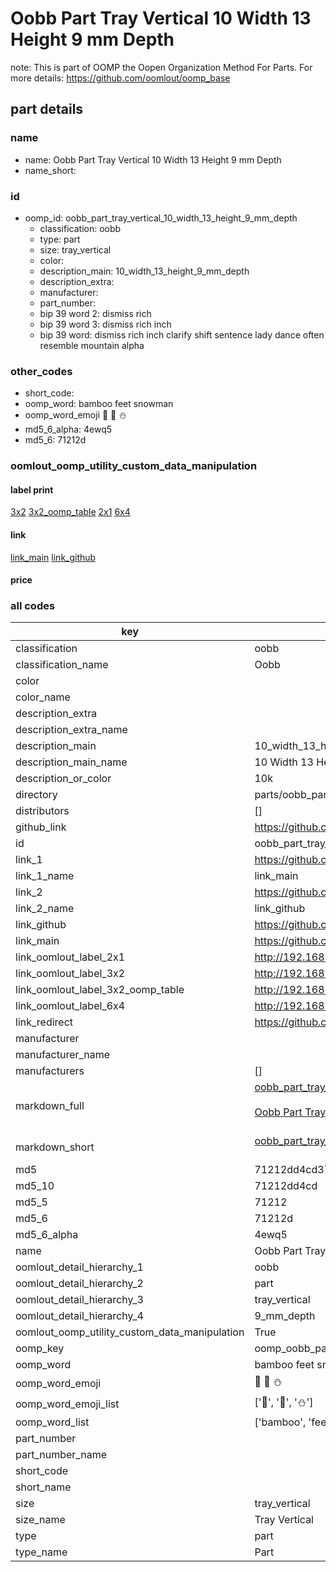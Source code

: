# Oobb Part Tray Vertical 10 Width 13 Height 9 mm Depth  

note: This is part of OOMP the Oopen Organization Method For Parts. For more details: https://github.com/oomlout/oomp_base

##  part details
  







### name
* name: Oobb Part Tray Vertical 10 Width 13 Height 9 mm Depth
* name_short: 
### id
* oomp_id: oobb_part_tray_vertical_10_width_13_height_9_mm_depth
  * classification: oobb
  * type: part
  * size: tray_vertical
  * color: 
  * description_main: 10_width_13_height_9_mm_depth
  * description_extra: 
  * manufacturer: 
  * part_number: 
  * bip 39 word 2: dismiss rich
  * bip 39 word 3: dismiss rich inch
  * bip 39 word: dismiss rich inch clarify shift sentence lady dance often resemble mountain alpha

### other_codes
* short_code: 
* oomp_word: bamboo feet snowman
* oomp_word_emoji :bamboo: :feet: :snowman:
* md5_6_alpha: 4ewq5
* md5_6: 71212d






### oomlout_oomp_utility_custom_data_manipulation
#### label print
[3x2](http://192.168.1.245:1112/?label=oomp%204ewq5)
[3x2_oomp_table](http://192.168.1.108:1112/?label=oomp%204ewq5)
[2x1](http://192.168.1.242:1112/?label=oomp%204ewq5)
[6x4](http://192.168.1.55:1112/?label=oomp%204ewq5)    

#### link

[link_main](https://github.com/oomlout/oomlout_oomp_version_1_messy/tree/main/parts/oobb_part_tray_vertical_10_width_13_height_9_mm_depth) [link_github](https://github.com/oomlout/oomlout_oomp_version_1_messy/tree/main/parts/oobb_part_tray_vertical_10_width_13_height_9_mm_depth)                             

#### price







### all codes 
| key | value |  
| --- | --- |  
| classification | oobb |  
| classification_name | Oobb |  
| color |  |  
| color_name |  |  
| description_extra |  |  
| description_extra_name |  |  
| description_main | 10_width_13_height_9_mm_depth |  
| description_main_name | 10 Width 13 Height 9 mm Depth |  
| description_or_color | 10k |  
| directory | parts/oobb_part_tray_vertical_10_width_13_height_9_mm_depth |  
| distributors | [] |  
| github_link | https://github.com/oomlout/oomlout_oomp_part_src/tree/main/parts/oobb_part_tray_vertical_10_width_13_height_9_mm_depth |  
| id | oobb_part_tray_vertical_10_width_13_height_9_mm_depth |  
| link_1 | https://github.com/oomlout/oomlout_oomp_version_1_messy/tree/main/parts/oobb_part_tray_vertical_10_width_13_height_9_mm_depth |  
| link_1_name | link_main |  
| link_2 | https://github.com/oomlout/oomlout_oomp_version_1_messy/tree/main/parts/oobb_part_tray_vertical_10_width_13_height_9_mm_depth |  
| link_2_name | link_github |  
| link_github | https://github.com/oomlout/oomlout_oomp_version_1_messy/tree/main/parts/oobb_part_tray_vertical_10_width_13_height_9_mm_depth |  
| link_main | https://github.com/oomlout/oomlout_oomp_version_1_messy/tree/main/parts/oobb_part_tray_vertical_10_width_13_height_9_mm_depth |  
| link_oomlout_label_2x1 | http://192.168.1.242:1112/?label=oomp%204ewq5 |  
| link_oomlout_label_3x2 | http://192.168.1.245:1112/?label=oomp%204ewq5 |  
| link_oomlout_label_3x2_oomp_table | http://192.168.1.108:1112/?label=oomp%204ewq5 |  
| link_oomlout_label_6x4 | http://192.168.1.55:1112/?label=oomp%204ewq5 |  
| link_redirect | https://github.com/oomlout/oomlout_oomp_version_1_messy/tree/main/parts/oobb_part_tray_vertical_10_width_13_height_9_mm_depth |  
| manufacturer |  |  
| manufacturer_name |  |  
| manufacturers | [] |  
| markdown_full | [oobb_part_tray_vertical_10_width_13_height_9_mm_depth](none)<br>[](none)<br>[Oobb Part Tray Vertical 10 Width 13 Height 9 Mm Depth](none)<br><br> |  
| markdown_short | [oobb_part_tray_vertical_10_width_13_height_9_mm_depth](none)<br><br> |  
| md5 | 71212dd4cd374f930fe2e29ee4ae51fa |  
| md5_10 | 71212dd4cd |  
| md5_5 | 71212 |  
| md5_6 | 71212d |  
| md5_6_alpha | 4ewq5 |  
| name | Oobb Part Tray Vertical 10 Width 13 Height 9 mm Depth |  
| oomlout_detail_hierarchy_1 | oobb |  
| oomlout_detail_hierarchy_2 | part |  
| oomlout_detail_hierarchy_3 | tray_vertical |  
| oomlout_detail_hierarchy_4 | 9_mm_depth |  
| oomlout_oomp_utility_custom_data_manipulation | True |  
| oomp_key | oomp_oobb_part_tray_vertical_10_width_13_height_9_mm_depth |  
| oomp_word | bamboo feet snowman |  
| oomp_word_emoji | :bamboo: :feet: :snowman: |  
| oomp_word_emoji_list | [':bamboo:', ':feet:', ':snowman:'] |  
| oomp_word_list | ['bamboo', 'feet', 'snowman'] |  
| part_number |  |  
| part_number_name |  |  
| short_code |  |  
| short_name |  |  
| size | tray_vertical |  
| size_name | Tray Vertical |  
| type | part |  
| type_name | Part |  
